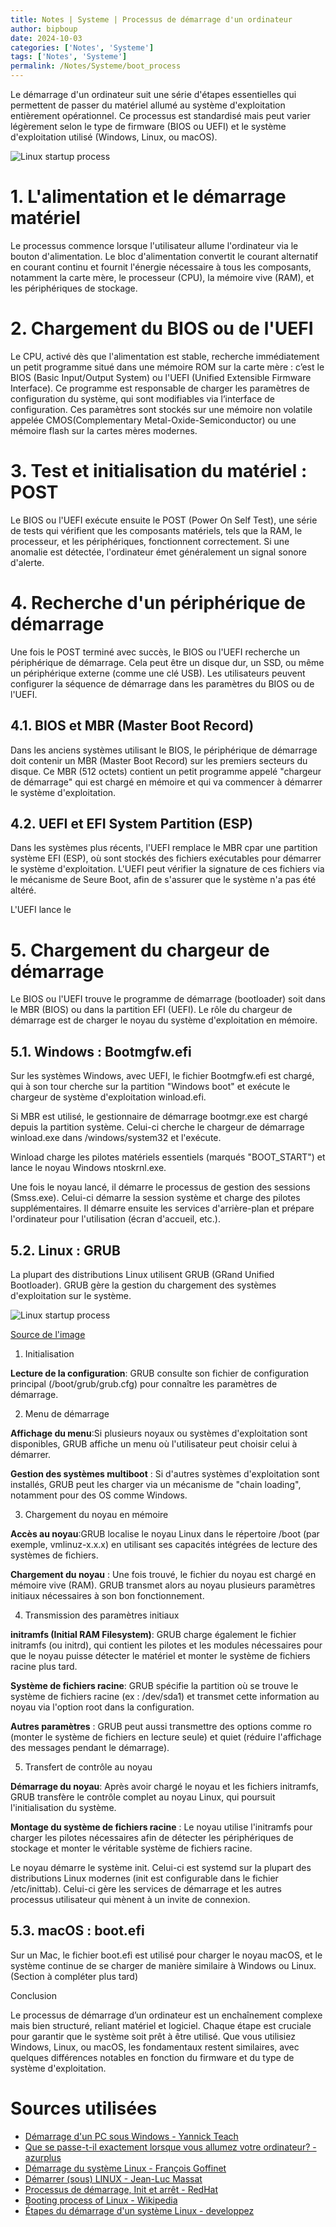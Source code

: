 ```yaml
---
title: Notes | Systeme | Processus de démarrage d'un ordinateur
author: bipboup
date: 2024-10-03
categories: ['Notes', 'Systeme']
tags: ['Notes', 'Systeme']
permalink: /Notes/Systeme/boot_process
---
```


Le démarrage d'un ordinateur suit une série d'étapes essentielles qui permettent de passer du matériel allumé au système d'exploitation entièrement opérationnel. Ce processus est standardisé mais peut varier légèrement selon le type de firmware (BIOS ou UEFI) et le système d'exploitation utilisé (Windows, Linux, ou macOS).

![Linux startup process](/assets/img/Notes/Systeme/processus_de_demarrage_d_un_ordinateur/power_on_diagram.png)


# 1. L'alimentation et le démarrage matériel

Le processus commence lorsque l'utilisateur allume l'ordinateur via le bouton d'alimentation. Le bloc d'alimentation convertit le courant alternatif en courant continu et fournit l'énergie nécessaire à tous les composants, notamment la carte mère, le processeur (CPU), la mémoire vive (RAM), et les périphériques de stockage.

# 2. Chargement du BIOS ou de l'UEFI

Le CPU, activé dès que l'alimentation est stable, recherche immédiatement un petit programme situé dans une mémoire ROM sur la carte mère : c’est le BIOS (Basic Input/Output System) ou l'UEFI (Unified Extensible Firmware Interface). Ce programme est responsable de charger les paramètres de configuration du système, qui sont modifiables via l’interface de configuration. Ces paramètres sont stockés sur une mémoire non volatile appelée CMOS(Complementary Metal-Oxide-Semiconductor) ou une mémoire flash sur la cartes mères modernes.

# 3. Test et initialisation du matériel : POST

Le BIOS ou l'UEFI exécute ensuite le POST (Power On Self Test), une série de tests qui vérifient que les composants matériels, tels que la RAM, le processeur, et les périphériques, fonctionnent correctement. Si une anomalie est détectée, l'ordinateur émet généralement un signal sonore d'alerte.

# 4. Recherche d'un périphérique de démarrage

Une fois le POST terminé avec succès, le BIOS ou l'UEFI recherche un périphérique de démarrage. Cela peut être un disque dur, un SSD, ou même un périphérique externe (comme une clé USB). Les utilisateurs peuvent configurer la séquence de démarrage dans les paramètres du BIOS ou de l'UEFI.

## 4.1. BIOS et MBR (Master Boot Record)

Dans les anciens systèmes utilisant le BIOS, le périphérique de démarrage doit contenir un MBR (Master Boot Record) sur les premiers secteurs du disque. Ce MBR (512 octets) contient un petit programme appelé "chargeur de démarrage" qui est chargé en mémoire et qui va commencer à démarrer le système d'exploitation.

## 4.2. UEFI et EFI System Partition (ESP)

Dans les systèmes plus récents, l'UEFI remplace le MBR cpar une partition système EFI (ESP), où sont stockés des fichiers exécutables pour démarrer le système d'exploitation. L'UEFI peut vérifier la signature de ces fichiers via le mécanisme de Seure Boot, afin de s'assurer que le système n'a pas été altéré.

L'UEFI lance le 

# 5. Chargement du chargeur de démarrage

Le BIOS ou l'UEFI trouve le programme de démarrage (bootloader) soit dans le MBR (BIOS) ou dans la partition EFI (UEFI). Le rôle du chargeur de démarrage est de charger le noyau du système d'exploitation en mémoire.

## 5.1. Windows : Bootmgfw.efi

Sur les systèmes Windows, avec UEFI, le fichier Bootmgfw.efi est chargé, qui à son tour cherche sur la partition "Windows boot" et exécute le chargeur de système d'exploitation winload.efi.

Si MBR est utilisé, le gestionnaire de démarrage bootmgr.exe est chargé depuis la partition système. Celui-ci cherche le chargeur de démarrage winload.exe dans /windows/system32 et l'exécute.  

Winload charge les pilotes matériels essentiels (marqués "BOOT_START") et lance le noyau Windows ntoskrnl.exe.

Une fois le noyau lancé, il démarre le processus de gestion des sessions (Smss.exe). Celui-ci démarre la session système et charge des pilotes supplémentaires.
Il démarre ensuite les services d'arrière-plan et prépare l'ordinateur pour l'utilisation (écran d'accueil, etc.).

## 5.2. Linux : GRUB

La plupart des distributions Linux utilisent GRUB (GRand Unified Bootloader). GRUB gère la gestion du chargement des systèmes d'exploitation sur le système.


![Linux startup process](/assets/img/Notes/Systeme/processus_de_demarrage_d_un_ordinateur/Linux_startup_process_wip.png)

[Source de l'image](https://upload.wikimedia.org/wikipedia/commons/thumb/7/7e/Linux_startup_process_wip.svg/578px-Linux_startup_process_wip.svg.png)


1. Initialisation

**Lecture de la configuration**: GRUB consulte son fichier de configuration principal (/boot/grub/grub.cfg) pour connaître les paramètres de démarrage.

2. Menu de démarrage

**Affichage du menu**:Si plusieurs noyaux ou systèmes d'exploitation sont disponibles, GRUB affiche un menu où l'utilisateur peut choisir celui à démarrer.

**Gestion des systèmes multiboot** : Si d'autres systèmes d'exploitation sont installés, GRUB peut les charger via un mécanisme de "chain loading", notamment pour des OS comme Windows​.

3. Chargement du noyau en mémoire

**Accès au noyau**:GRUB localise le noyau Linux dans le répertoire /boot (par exemple, vmlinuz-x.x.x) en utilisant ses capacités intégrées de lecture des systèmes de fichiers. 

**Chargement du noyau** : Une fois trouvé, le fichier du noyau est chargé en mémoire vive (RAM). GRUB transmet alors au noyau plusieurs paramètres initiaux nécessaires à son bon fonctionnement.

4. Transmission des paramètres initiaux

**initramfs (Initial RAM Filesystem)**: GRUB charge également le fichier initramfs (ou initrd), qui contient les pilotes et les modules nécessaires pour que le noyau puisse détecter le matériel et monter le système de fichiers racine plus tard.

**Système de fichiers racine**: GRUB spécifie la partition où se trouve le système de fichiers racine (ex : /dev/sda1) et transmet cette information au noyau via l'option root dans la configuration.

**Autres paramètres** : GRUB peut aussi transmettre des options comme ro (monter le système de fichiers en lecture seule) et quiet (réduire l'affichage des messages pendant le démarrage).

5. Transfert de contrôle au noyau

**Démarrage du noyau**: Après avoir chargé le noyau et les fichiers initramfs, GRUB transfère le contrôle complet au noyau Linux, qui poursuit l'initialisation du système.

**Montage du système de fichiers racine** : Le noyau utilise l'initramfs pour charger les pilotes nécessaires afin de détecter les périphériques de stockage et monter le véritable système de fichiers racine.


Le noyau démarre le système init. Celui-ci est systemd sur la plupart des distributions Linux modernes (init est configurable dans le fichier /etc/inittab). Celui-ci gère les services de démarrage et les autres processus utilisateur qui mènent à un invite de connexion. 


## 5.3. macOS : boot.efi

Sur un Mac, le fichier boot.efi est utilisé pour charger le noyau macOS, et le système continue de se charger de manière similaire à Windows ou Linux. (Section à compléter plus tard)

Conclusion

Le processus de démarrage d’un ordinateur est un enchaînement complexe mais bien structuré, reliant matériel et logiciel. Chaque étape est cruciale pour garantir que le système soit prêt à être utilisé. Que vous utilisiez Windows, Linux, ou macOS, les fondamentaux restent similaires, avec quelques différences notables en fonction du firmware et du type de système d'exploitation.

# Sources utilisées
- [Démarrage d'un PC sous Windows - Yannick Teach](https://www.youtube.com/watch?v=IPQ_sG4BOsE)
- [Que se passe-t-il exactement lorsque vous allumez votre ordinateur? - azurplus](https://azurplus.fr/que-se-passe-t-il-exactement-lorsque-vous-allumez-votre-ordinateur/)
- [Démarrage du système Linux - François Goffinet](https://linux.goffinet.org/administration/processus-et-demarrage/demarrage-du-systeme-linux/)
- [Démarrer (sous) LINUX - Jean-Luc Massat](https://jean-luc-massat.pedaweb.univ-amu.fr/ens/asr/cours-linux/demarrage-linux.html)
- [Processus de démarrage, Init et arrêt - RedHat](https://docs.redhat.com/fr/documentation/red_hat_enterprise_linux/5/html/installation_guide/ch-boot-init-shutdown)
- [Booting process of Linux - Wikipedia](https://en.wikipedia.org/wiki/Booting_process_of_Linux)
- [Étapes du démarrage d'un système Linux - developpez](https://linux.developpez.com/secubook/node15.php)
